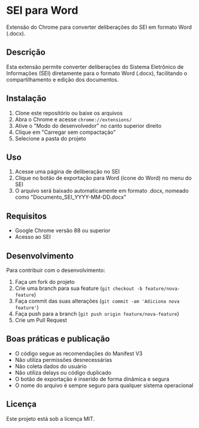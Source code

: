 # SEI para Word

Extensão do Chrome para converter deliberações do SEI em formato Word (.docx).

## Descrição

Esta extensão permite converter deliberações do Sistema Eletrônico de Informações (SEI) diretamente para o formato Word (.docx), facilitando o compartilhamento e edição dos documentos.

## Instalação

1. Clone este repositório ou baixe os arquivos
2. Abra o Chrome e acesse `chrome://extensions/`
3. Ative o "Modo do desenvolvedor" no canto superior direito
4. Clique em "Carregar sem compactação"
5. Selecione a pasta do projeto

## Uso

1. Acesse uma página de deliberação no SEI
2. Clique no botão de exportação para Word (ícone do Word) no menu do SEI
3. O arquivo será baixado automaticamente em formato .docx, nomeado como "Documento_SEI_YYYY-MM-DD.docx"

## Requisitos

- Google Chrome versão 88 ou superior
- Acesso ao SEI

## Desenvolvimento

Para contribuir com o desenvolvimento:

1. Faça um fork do projeto
2. Crie uma branch para sua feature (`git checkout -b feature/nova-feature`)
3. Faça commit das suas alterações (`git commit -am 'Adiciona nova feature'`)
4. Faça push para a branch (`git push origin feature/nova-feature`)
5. Crie um Pull Request

## Boas práticas e publicação

- O código segue as recomendações do Manifest V3
- Não utiliza permissões desnecessárias
- Não coleta dados do usuário
- Não utiliza delays ou código duplicado
- O botão de exportação é inserido de forma dinâmica e segura
- O nome do arquivo é sempre seguro para qualquer sistema operacional

## Licença

Este projeto está sob a licença MIT. 